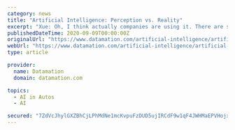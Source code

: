 ```yaml
---
category: news
title: "Artificial Intelligence: Perception vs. Reality"
excerpt: "Xue: Oh, I think actually companies are using it. There are some well known example like Tesla self-driving and Google, Google search, Apple's Siri and all the other application, famous applications. Even just talk about those less famous examples like our ..."
publishedDateTime: 2020-09-09T00:00:00Z
originalUrl: "https://www.datamation.com/artificial-intelligence/artificial-intelligence-perception-vs.-reality.html"
webUrl: "https://www.datamation.com/artificial-intelligence/artificial-intelligence-perception-vs.-reality.html"
type: article

provider:
  name: Datamation
  domain: datamation.com

topics:
  - AI in Autos
  - AI

secured: "7ZdVcJhylGXZBhCjLPhMdNe1mcKvpuFzDUD5ujIRCdF9w1qF4JWHMaEPVHojxVgNy9ghtu4yktqSTau3h/a1HDc2/WObXLj1Z7w7LO6ShlTTFWBAwZs+dorYZMlVAE0N0+54tTNf9pcLL52dG5uaGI3jE13j1tAVPN0GL/NEf7qqr40ntRuzETqKwBAywLB/9LrowFkf3wIgUQ4Nfx/DBrQOm796KPXuICAnyrh1UagfL2VBUW2QfDvRv5zfJVFxz/svPY93MpS4gXnb5ZQ3Y7WAW0iZlfRppRAtaDudMTupMKe63u11nAyrCBwbFP0le3pASqC7QJ3Jc6DkGAZMlGJGol3GnmhG+w1X5RFvtgw=;Ffc+w6n7jq9AhUTRXLn2VA=="
---
```


